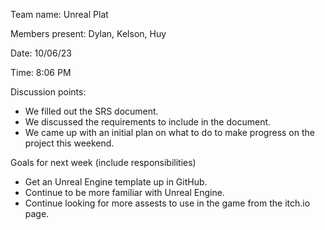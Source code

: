 Team name: Unreal Plat

Members present: Dylan, Kelson, Huy

Date: 10/06/23

Time: 8:06 PM

Discussion points:

* We filled out the SRS document.
* We discussed the requirements to include in the document.
* We came up with an initial plan on what to do to make progress on the project this weekend.

Goals for next week (include responsibilities)

* Get an Unreal Engine template up in GitHub.
* Continue to be more familiar with Unreal Engine.
* Continue looking for more assests to use in the game from the itch.io page.

